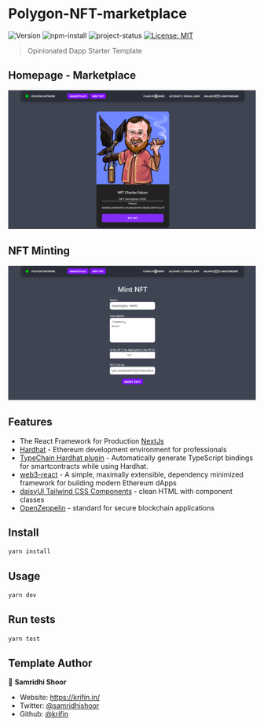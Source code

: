# Polygon-NFT-marketplace

![Version](https://img.shields.io/badge/version-0.0.1-blue.svg?cacheSeconds=2592000)
![npm-install](https://img.shields.io/badge/failed-red?label=npm-install&logo=Npm)
![project-status](https://img.shields.io/badge/WIP-red?label=Project-status&logo=google-cloud&logoColor=white)
[![License: MIT](https://img.shields.io/badge/License-MIT-yellow.svg)](#)


> Opinionated Dapp Starter Template

## Homepage - Marketplace

![./screenshot.png](./img/screenshot.png)

## NFT Minting

![./screenshotMinting.png](./img/screenshotMinting.png)

## Features

- The React Framework for Production [NextJs](https://https://nextjs.org//)
- [Hardhat](https://hardhat.org/) - Ethereum development environment for professionals
- [TypeChain Hardhat plugin](https://github.com/ethereum-ts/TypeChain/tree/master/packages/hardhat) - Automatically generate TypeScript bindings for smartcontracts while using Hardhat.
- [web3-react](https://github.com/NoahZinsmeister/web3-react/) - A simple, maximally extensible, dependency minimized framework for building modern Ethereum dApps
- [daisyUI Tailwind CSS Components](https://daisyui.com/) - clean HTML with component classes
- [OpenZeppelin](https://docs.openzeppelin.com/contracts/4.x/) - standard for secure blockchain applications

## Install

```sh
yarn install
```

## Usage

```sh
yarn dev
```

## Run tests

```sh
yarn test
```

## Template Author

👤 **Samridhi Shoor**

- Website: https://krifin.in/
- Twitter: [@samridhishoor](https://twitter.com/samridhishoor)
- Github: [@krifin](https://github.com/krifin)
